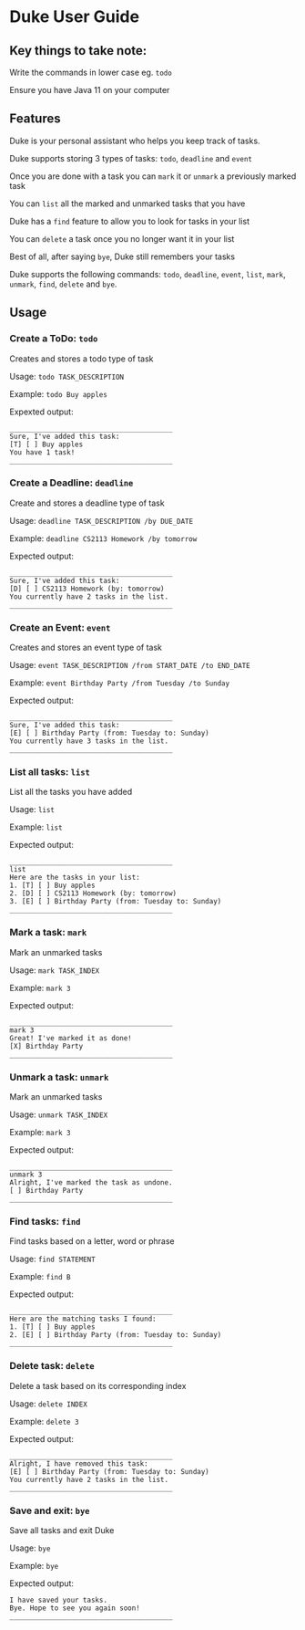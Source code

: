 # Duke User Guide


## Key things to take note:

Write the commands in lower case eg. `todo`

Ensure you have Java 11 on your computer


## Features
Duke is your personal assistant who helps you keep track of tasks.

Duke supports storing 3 types of tasks: `todo`, `deadline` and `event`

Once you are done with a task you can `mark` it or `unmark` a previously marked task

You can `list` all the marked and unmarked tasks that you have

Duke has a `find` feature to allow you to look for tasks in your list

You can `delete` a task once you no longer want it in your list

Best of all, after saying `bye`, Duke still remembers your tasks

Duke supports the following commands: `todo`, `deadline`, `event`, `list`, `mark`, `unmark`, `find`, `delete` and `bye`.


## Usage

### Create a ToDo: `todo`

Creates and stores a todo type of task

Usage: `todo TASK_DESCRIPTION`

Example: `todo Buy apples`

Expexted output:
```
________________________________________
Sure, I've added this task: 
[T] [ ] Buy apples
You have 1 task!
________________________________________
```

### Create a Deadline: `deadline`

Create and stores a deadline type of task

Usage: `deadline TASK_DESCRIPTION /by DUE_DATE`

Example: `deadline CS2113 Homework /by tomorrow`

Expected output:
```
________________________________________
Sure, I've added this task: 
[D] [ ] CS2113 Homework (by: tomorrow)
You currently have 2 tasks in the list.
________________________________________
```

### Create an Event: `event`

Creates and stores an event type of task

Usage: `event TASK_DESCRIPTION /from START_DATE /to END_DATE`

Example: `event Birthday Party /from Tuesday /to Sunday`

Expected output:
```
________________________________________
Sure, I've added this task: 
[E] [ ] Birthday Party (from: Tuesday to: Sunday)
You currently have 3 tasks in the list.
________________________________________
```

### List all tasks: `list`

List all the tasks you have added

Usage: `list`

Example: `list`

Expected output:
```
________________________________________
list
Here are the tasks in your list: 
1. [T] [ ] Buy apples
2. [D] [ ] CS2113 Homework (by: tomorrow)
3. [E] [ ] Birthday Party (from: Tuesday to: Sunday)
________________________________________
```


### Mark a task: `mark`

Mark an unmarked tasks

Usage: `mark TASK_INDEX`

Example: `mark 3`

Expected output:
```
________________________________________
mark 3
Great! I've marked it as done!
[X] Birthday Party 
________________________________________
```


### Unmark a task: `unmark`

Mark an unmarked tasks

Usage: `unmark TASK_INDEX`

Example: `mark 3`

Expected output:
```
________________________________________
unmark 3
Alright, I've marked the task as undone.
[ ] Birthday Party 
________________________________________
```


### Find tasks: `find`

Find tasks based on a letter, word or phrase

Usage: `find STATEMENT`

Example: `find B`

Expected output:
```
________________________________________
Here are the matching tasks I found: 
1. [T] [ ] Buy apples
2. [E] [ ] Birthday Party (from: Tuesday to: Sunday)
________________________________________
```


### Delete task: `delete`

Delete a task based on its corresponding index

Usage: `delete INDEX`

Example: `delete 3`

Expected output:
```
________________________________________
Alright, I have removed this task: 
[E] [ ] Birthday Party (from: Tuesday to: Sunday)
You currently have 2 tasks in the list.
________________________________________
```


### Save and exit: `bye`

Save all tasks and exit Duke

Usage: `bye`

Example: `bye`

Expected output:
```
I have saved your tasks.
Bye. Hope to see you again soon!
________________________________________
```
